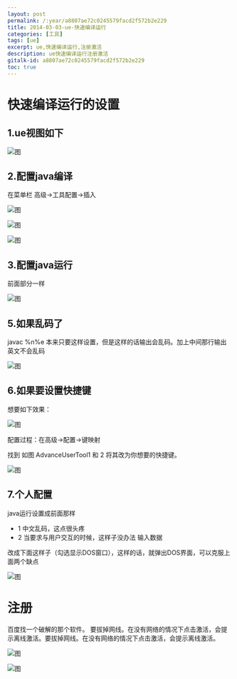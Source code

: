 ```yaml
---
layout: post
permalink: /:year/a8807ae72c0245579facd2f572b2e229
title: 2014-03-03-ue-快速编译运行
categories: [工具]
tags: [ue]
excerpt: ue,快速编译运行,注册激活
description: ue快速编译运行注册激活
gitalk-id: a8807ae72c0245579facd2f572b2e229
toc: true
---
```


# 快速编译运行的设置

## 1.ue视图如下

![图](http://image.linxingyang.net/image/U-ultraedit/image/2014-04-03/01.jpeg)

## 2.配置java编译

在菜单栏   高级->工具配置->插入

![图](http://image.linxingyang.net/image/U-ultraedit/image/2014-04-03/02.jpeg)

![图](http://image.linxingyang.net/image/U-ultraedit/image/2014-04-03/03.jpeg)  

![图](http://image.linxingyang.net/image/U-ultraedit/image/2014-04-03/04.jpeg)

## 3.配置java运行

前面部分一样 

![图](http://image.linxingyang.net/image/U-ultraedit/image/2014-04-03/05.jpeg)

## 5.如果乱码了

javac %n%e  本来只要这样设置，但是这样的话输出会乱码。加上中间那行输出英文不会乱码

![图](http://image.linxingyang.net/image/U-ultraedit/image/2014-04-03/06.jpeg)

## 6.如果要设置快捷键

想要如下效果：

![图](http://image.linxingyang.net/image/U-ultraedit/image/2014-04-03/07.jpeg)

配置过程：在高级->配置->键映射

找到  如图  AdvanceUserTool1 和 2  将其改为你想要的快捷键。

![图](http://image.linxingyang.net/image/U-ultraedit/image/2014-04-03/08.jpeg)

## 7.个人配置
java运行设置成前面那样
* 1 中文乱码，这点很头疼
* 2 当要求与用户交互的时候，这样子没办法 输入数据

改成下面这样子（勾选显示DOS窗口），这样的话，就弹出DOS界面，可以克服上面两个缺点

![图](http://image.linxingyang.net/image/U-ultraedit/image/2014-04-03/09.png)

# 注册

百度找一个破解的那个软件。
要拔掉网线。在没有网络的情况下点击激活，会提示离线激活。要拔掉网线。在没有网络的情况下点击激活，会提示离线激活。

![图](http://image.linxingyang.net/image/U-ultraedit/image/2014-04-03/10.jpeg)

![图](http://image.linxingyang.net/image/U-ultraedit/image/2014-04-03/11.jpeg)
